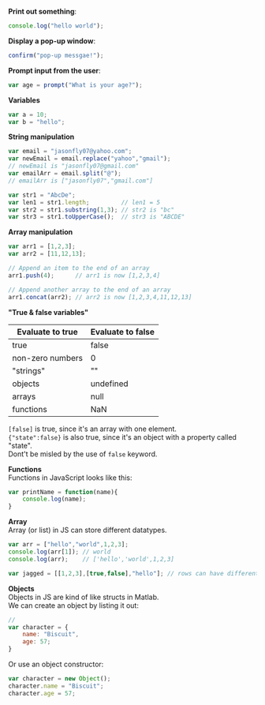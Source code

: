**Print out something**:  
```js
console.log("hello world");
```

**Display a pop-up window**:  
```js
confirm("pop-up messgae!");
```

**Prompt input from the user**:  
```js
var age = prompt("What is your age?");
```

**Variables**
```js
var a = 10;
var b = "hello";
```

**String manipulation**
```js
var email = "jasonfly07@yahoo.com";
var newEmail = email.replace("yahoo","gmail"); 
// newEmail is "jasonfly07@gmail.com"
var emailArr = email.split("@");
// emailArr is ["jasonfly07","gmail.com"]
```
```js
var str1 = "AbcDe";
var len1 = str1.length;         // len1 = 5 
var str2 = str1.substring(1,3); // str2 is "bc"
var str3 = str1.toUpperCase();  // str3 is "ABCDE"
```
**Array manipulation**
```js
var arr1 = [1,2,3];
var arr2 = [11,12,13];

// Append an item to the end of an array
arr1.push(4);      // arr1 is now [1,2,3,4]

// Append another array to the end of an array
arr1.concat(arr2); // arr2 is now [1,2,3,4,11,12,13]
```

**"True & false variables"**

| Evaluate to true | Evaluate to false |
|-------|-------|
| true  | false |
| non-zero numbers | 0 |
| "strings" | "" |
| objects | undefined |
| arrays | null |
| functions | NaN  |  
`[false]` is true, since it's an array with one element.  
`{"state":false}` is also true, since it's an object with a property called "state".  
Dont't be misled by the use of `false` keyword.

**Functions**  
Functions in JavaScript looks like this:  
```js
var printName = function(name){
    console.log(name);
}
```

**Array**  
Array (or list) in JS can store different datatypes.  
```js
var arr = ["hello","world",1,2,3];  
console.log(arr[1]); // world
console.log(arr);    // ['hello','world',1,2,3]

var jagged = [[1,2,3],[true,false],"hello"]; // rows can have different length
```

**Objects**  
Objects in JS are kind of like structs in Matlab.  
We can create an object by listing it out:  
```js
//
var character = {
    name: "Biscuit",
    age: 57;
}
```
Or use an object constructor:
```js
var character = new Object();
character.name = "Biscuit";
character.age = 57;
```
